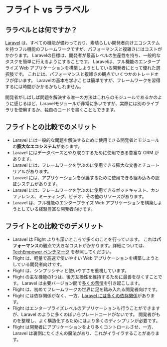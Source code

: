 # フライト vs ララベル

## ララベルとは何ですか？
[Laravel](https://laravel.com) は、すべての機能が備わっており、素晴らしい開発者向けエコシステムを持つフル機能のフレームワークですが、パフォーマンスと複雑さにはコストがかかります。 Laravelの目標は、開発者が最高レベルの生産性を持ち、一般的なタスクを簡単に行えるようにすることです。 Laravelは、フル機能のエンタープライズ Web アプリケーションを構築しようとしている開発者にとって優れた選択肢です。 これには、パフォーマンスと複雑さの観点でいくつかのトレードオフが伴います。 Laravelの基本を学ぶことは簡単ですが、フレームワークを習得するには時間がかかるかもしれません。

開発者がしばしば問題を解決する唯一の方法はこれらのモジュールであるかのように感じるほど、Laravelモジュールが非常に多いですが、実際には別のライブラリを使用するか、独自のコードを書くこともできます。

## フライトとの比較でのメリット

- Laravel には一般的な問題を解決するために使用できる開発者とモジュールの**膨大なエコシステム**があります。
- Laravel にはデータベースとやり取りするために使用できる豊富な ORM があります。
- Laravel には、フレームワークを学ぶのに使用できる膨大な文書とチュートリアルがあります。
- Laravel には、アプリケーションを保護するために使用できる組み込みの認証システムがあります。
- Laravel には、フレームワークを学ぶのに使用できるポッドキャスト、カンファレンス、ミーティング、ビデオ、その他のリソースがあります。
- Laravel は、フル機能のエンタープライズ Web アプリケーションを構築しようとしている経験豊富な開発者向けです。

## フライトとの比較でのデメリット

- Laravel は Flight よりも深いところで多くのことを行っています。 これは**パフォーマンス**の観点で大きなコストがかかります。詳細については、[TechEmpower ベンチマーク](https://www.techempower.com/benchmarks/#hw=ph&test=fortune&section=data-r22&l=zik073-cn3) を参照してください。
- Flight は、軽量で高速で使いやすい Web アプリケーションを構築しようとしている開発者向けです。
- Flight は、シンプリシティと使いやすさを重視しています。
- Flight の主な機能の1つは、後方互換性を維持するために最善を尽くすことです。 Laravel は主要バージョン間で[多くの苦情](https://www.google.com/search?q=laravel+breaking+changes+major+version+complaints&sca_esv=6862a9c407df8d4e&sca_upv=1&ei=t72pZvDeI4ivptQP1qPMwQY&ved=0ahUKEwiwlurYuNCHAxWIl4kEHdYRM2gQ4dUDCBA&uact=5&oq=laravel+breaking+changes+major+version+complaints&gs_lp=Egxnd3Mtd2l6LXNlcnAiMWxhcmF2ZWwgYnJlYWtpbmcgY2hhbmdlcyBtYWpvciB2ZXJzaW9uIGNvbXBsYWludHMyChAAGLADGNYEGEcyChAAGLADGNYEGEcyChAAGLADGNYEGEcyChAAGLADGNYEGEcyChAAGLADGNYEGEcyChAAGLADGNYEGEcyChAAGLADGNYEGEcyChAAGLADGNYEGEcyChAAGLADGNYEGEdIjAJQAFgAcAF4AZABAJgBAKABAKoBALgBA8gBAJgCAaACB5gDAIgGAZAGCJIHATGgBwA&sclient=gws-wiz-serp)を引き起こします。
- Flight は、初めてフレームワークの世界に足を踏み入れる開発者向けです。
- Flight には依存関係がなく、一方、[Laravel には多くの依存関係](https://github.com/laravel/framework/blob/11.x/composer.json)があります。
- Flight はエンタープライズレベルのアプリケーションも行うことができますが、Laravel のように多くのぼいらプレートコードがないです。 開発者がものを整理し、よく構造化するためにはより多くのディシプリンが必要です。
- Flight は開発者にアプリケーションをより多くコントロールさせ、一方、Laravel は裏側にたくさんの魔法があり、これがイライラすることがあります。